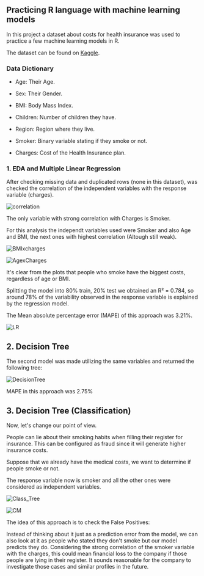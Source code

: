 ## Practicing R language with machine learning models

In this project a dataset about costs for health insurance was used to practice a few machine learning models in R.

The dataset can be found on [Kaggle](https://www.kaggle.com/datasets/mirichoi0218/insurance).

### Data Dictionary

* Age: Their Age.

* Sex: Their Gender.

* BMI: Body Mass Index.

* Children: Number of children they have.

* Region: Region where they live.

* Smoker: Binary variable stating if they smoke or not.

* Charges: Cost of the Health Insurance plan.

### 1. EDA and Multiple Linear Regression

After checking missing data and duplicated rows (none in this dataset), was checked the correlation of the independent variables with the response variable (charges).

![correlation](https://user-images.githubusercontent.com/121902546/218335544-41d8fe4a-a1f7-46b5-97b9-631652dda925.png)

The only variable with strong correlation with Charges is Smoker.

For this analysis the independt variables used were Smoker and also Age and BMI, the next ones with highest correlation (Altough still weak).

![BMIxcharges](https://user-images.githubusercontent.com/121902546/218335549-a59dffbb-a39b-4354-8586-117b8b286c93.png)

![AgexCharges](https://user-images.githubusercontent.com/121902546/218335553-96d3c522-6ffc-4baa-bf05-8f2af8bebeac.png)
 
 It's clear from the plots that people who smoke have the biggest costs, regardless of age or BMI.
 
 Splitting the model into 80% train, 20% test we obtained an R² = 0.784, so around 78% of the variability observed in the response variable is explained by the regression model.
 
The Mean absolute percentage error (MAPE) of this approach was 3.21%.

![LR](https://user-images.githubusercontent.com/121902546/218336180-fd7fccca-1b92-433b-b80c-6ed5503f3b38.png)


## 2. Decision Tree

The second model was made utilizing the same variables and returned the following tree:

![DecisionTree](https://user-images.githubusercontent.com/121902546/218336211-d145abc9-b1ca-464a-a601-cf3fb861fda5.png)

MAPE in this approach was 2.75%


## 3. Decision Tree (Classification)

Now, let's change our point of view. 

People can lie about their smoking habits when filling their register for insurance. This can be configured as fraud since it will generate higher insurance costs. 

Suppose that we already have the medical costs, we want to determine if people smoke or not.

The response variable now is smoker and all the other ones were considered as independent variables.

![Class_Tree](https://user-images.githubusercontent.com/121902546/218336362-b01db254-f307-4a61-a394-8f229baa841c.png)

![CM](https://user-images.githubusercontent.com/121902546/218336372-50cffbd0-bba0-4f34-b7d7-28335bf378ce.png)


The idea of this approach is to check the False Positives:

Instead of thinking about it just as a prediction error from the model, we can also look at it as people who stated they don't smoke but our model predicts they do. Considering the strong correlation of the smoker variable with the charges, this could mean financial loss to the company if those people are lying in their register. It sounds reasonable for the company to investigate those cases and similar profiles in the future.


